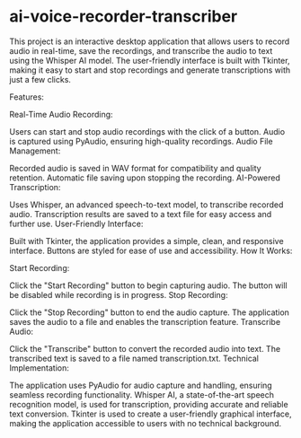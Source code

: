 # ai-voice-recorder-transcriber
This project is an interactive desktop application that allows users to record audio in real-time, save the recordings, and transcribe the audio to text using the Whisper AI model. The user-friendly interface is built with Tkinter, making it easy to start and stop recordings and generate transcriptions with just a few clicks.


Features:

Real-Time Audio Recording:

Users can start and stop audio recordings with the click of a button.
Audio is captured using PyAudio, ensuring high-quality recordings.
Audio File Management:

Recorded audio is saved in WAV format for compatibility and quality retention.
Automatic file saving upon stopping the recording.
AI-Powered Transcription:

Uses Whisper, an advanced speech-to-text model, to transcribe recorded audio.
Transcription results are saved to a text file for easy access and further use.
User-Friendly Interface:

Built with Tkinter, the application provides a simple, clean, and responsive interface.
Buttons are styled for ease of use and accessibility.
How It Works:

Start Recording:

Click the "Start Recording" button to begin capturing audio.
The button will be disabled while recording is in progress.
Stop Recording:

Click the "Stop Recording" button to end the audio capture.
The application saves the audio to a file and enables the transcription feature.
Transcribe Audio:

Click the "Transcribe" button to convert the recorded audio into text.
The transcribed text is saved to a file named transcription.txt.
Technical Implementation:

The application uses PyAudio for audio capture and handling, ensuring seamless recording functionality.
Whisper AI, a state-of-the-art speech recognition model, is used for transcription, providing accurate and reliable text conversion.
Tkinter is used to create a user-friendly graphical interface, making the application accessible to users with no technical background.
